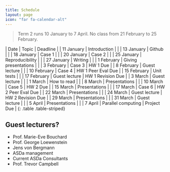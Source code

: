 ```yaml
---
title: Schedule
layout: page
icon: "far fa-calendar-alt"
---
```


> Term 2 runs 10 January to 7 April. No class from 21 February to 25 February.

| Date        | Topic                | Deadline           |
| 11 January  | Introduction         |                    |
| 13 January  | Github               |                    |
| 18 January  | Case 1               |                    |
| 20 January  | Case 2               |                    |
| 25 January  | Reproducibility      |                    |
| 27 January  | Writing              |                    |
| 1 February  | Giving presentations |                    |
| 3 February  | Case 3               | HW 1 Due           |
| 8 February  | Guest lecture        |                    |
| 10 February | Case 4               | HW 1 Peer Eval Due |
| 15 February | Unit tests           |                    |
| 17 February | Guest lecture        | HW 1 Revision Due  |
| 3 March     | Guest lecture        |                    |
| 1 March     | How to read          |                    |
| 8 March     | Presentations        |                    |
| 10 March    | Case 5               | HW 2 Due           |
| 15 March    | Presentations        |                    |
| 17 March    | Case 6               | HW 2 Peer Eval Due |
| 22 March    | Presentations        |                    |
| 24 March    | Guest lecture        | HW 2 Revision Due  |
| 29 March    | Presentations        |                    |
| 31 March    | Guest lecture        |                    |
| 5 April     | Presentations        |                    |
| 7 April     | Parallel computing   | Project Due        |
{: .table .table-striped}


## Guest lecturers?

- Prof. Marie-Eve Bouchard
- Prof. George Loewenstein
- Jens von Bergmann
- ASDa management
- Current ASDa Consultants
- Prof. Trevor Campbell

